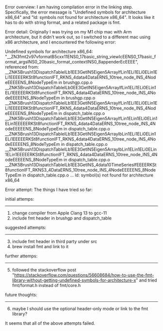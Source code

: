 Error overview: I am having compilation error in the linking step. Specifically, the error message is "Undefined symbols for architecture x86_64" and "ld: symbols not found for architecture x86_64". It looks like it has to do with string format, and a related package is fmt.  

Error detail: Originally I was trying on my M1 chip mac with Arm architecture, but it didn't work out, so I switched to a different mac using x86 architecture, and I encountered the following error:

Undefined symbols for architecture x86_64:
  "__ZN3fmt2v97vformatB5cxx11ENS0_17basic_string_viewIcEENS0_17basic_format_argsINS0_20basic_format_contextINS0_8appenderEcEEEE", referenced from:
      __ZNK5Brush13DispatchTableILb1EE3GetIN5Eigen5ArrayIfLin1ELi1ELi0ELin1ELi1EEEEERKSt8functionIFT_RKNS_4data4DataERNS_10tree_node_INS_4NodeEEEEENS_8NodeTypeEm in brushgp.cpp.o
      __ZNK5Brush13DispatchTableILb0EE3GetIN5Eigen5ArrayIfLin1ELi1ELi0ELin1ELi1EEEEERKSt8functionIFT_RKNS_4data4DataERNS_10tree_node_INS_4NodeEEEEENS_8NodeTypeEm in brushgp.cpp.o
      __ZNK5Brush13DispatchTableILb1EE3GetIN5Eigen5ArrayIfLin1ELi1ELi0ELin1ELi1EEEEERKSt8functionIFT_RKNS_4data4DataERNS_10tree_node_INS_4NodeEEEEENS_8NodeTypeEm in dispatch_table.cpp.o
      __ZNK5Brush13DispatchTableILb1EE3GetIN5Eigen5ArrayIfLin1ELin1ELi0ELin1ELin1EEEEERKSt8functionIFT_RKNS_4data4DataERNS_10tree_node_INS_4NodeEEEEENS_8NodeTypeEm in dispatch_table.cpp.o
      __ZNK5Brush13DispatchTableILb1EE3GetIN5Eigen5ArrayIbLin1ELi1ELi0ELin1ELi1EEEEERKSt8functionIFT_RKNS_4data4DataERNS_10tree_node_INS_4NodeEEEEENS_8NodeTypeEm in dispatch_table.cpp.o
      __ZNK5Brush13DispatchTableILb1EE3GetIN5Eigen5ArrayIbLin1ELin1ELi0ELin1ELin1EEEEERKSt8functionIFT_RKNS_4data4DataERNS_10tree_node_INS_4NodeEEEEENS_8NodeTypeEm in dispatch_table.cpp.o
      __ZNK5Brush13DispatchTableILb1EE3GetINS_4data10TimeSeriesIfEEEERKSt8functionIFT_RKNS3_4DataERNS_10tree_node_INS_4NodeEEEEENS_8NodeTypeEm in dispatch_table.cpp.o
      ...
ld: symbol(s) not found for architecture x86_64 

Error attempt: The things I have tried so far:

initial attemps:
____
1. change compiler from Apple Clang 13 to gcc-11
2. include fmt header in brushgp and dispatch_table
 
suggested attempts:
____
3. include fmt header in third party under src  
4. brew install fmt and link to it

further attemps:
____
5. followed the stackoverflow post "https://stackoverflow.com/questions/56608684/how-to-use-the-fmt-library-without-getting-undefined-symbols-for-architecture-x" and tried fmt/format.h instead of fmt/core.h

future thoughts:
____
6. maybe I should use the optional header-only mode or link to the fmt library?

It seems that all of the above attempts failed.
